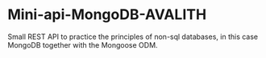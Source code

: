 # Mini-api-MongoDB-AVALITH
Small REST API to practice the principles of non-sql databases, in this case MongoDB together with the Mongoose ODM. 
